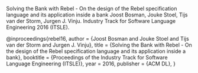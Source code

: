 
Solving the Bank with Rebel - On the design of the Rebel specification language and its application inside a bank Joost Bosman, Jouke Stoel, Tijs van der Storm, Jurgen J. Vinju. Industry Track for Software Language Engineering 2016 (ITSLE). 

@inproceedings{rebel16,
  author = {Joost Bosman and Jouke Stoel and Tijs van der Storm and Jurgen J. Vinju},
  title = {Solving the Bank with Rebel - On the design of the Rebel specification language and its application inside a bank},
  booktitle = {Proceedings of the Industry Track for Software Language Engineering (ITSLE)},
  year = 2016,
  publisher = {ACM DL},
}
